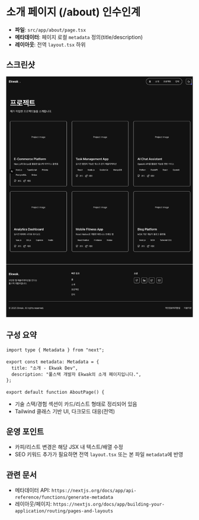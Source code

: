 # 소개 페이지 (/about) 인수인계

- **파일**: `src/app/about/page.tsx`
- **메타데이터**: 페이지 로컬 `metadata` 정의(title/description)
- **레이아웃**: 전역 `layout.tsx` 하위

## 스크린샷
![about](/docs/screenshots/about.png)

## 구성 요약
```1:8:src/app/about/page.tsx
import type { Metadata } from "next";

export const metadata: Metadata = {
  title: "소개 - Ekwak Dev",
  description: "풀스택 개발자 Ekwak의 소개 페이지입니다.",
};

export default function AboutPage() {
```

- 기술 스택/경험 섹션이 카드/리스트 형태로 정리되어 있음
- Tailwind 클래스 기반 UI, 다크모드 대응(전역)

## 운영 포인트
- 카피/리스트 변경은 해당 JSX 내 텍스트/배열 수정
- SEO 키워드 추가가 필요하면 전역 `layout.tsx` 또는 본 파일 `metadata`에 반영

## 관련 문서
- 메타데이터 API: `https://nextjs.org/docs/app/api-reference/functions/generate-metadata`
- 레이아웃/페이지: `https://nextjs.org/docs/app/building-your-application/routing/pages-and-layouts`


